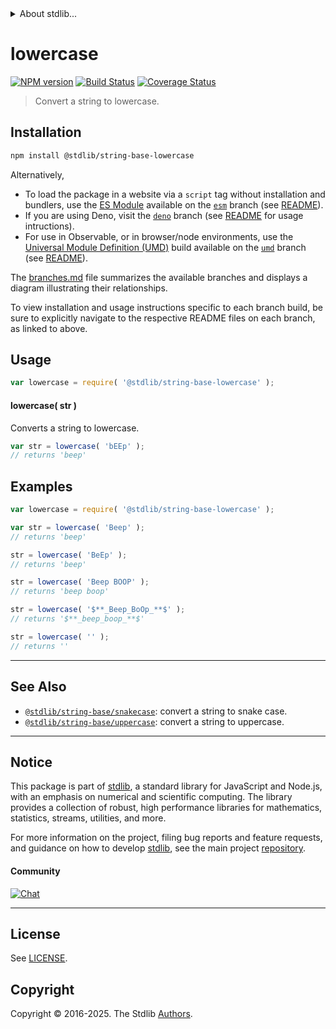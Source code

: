 <!--

@license Apache-2.0

Copyright (c) 2022 The Stdlib Authors.

Licensed under the Apache License, Version 2.0 (the "License");
you may not use this file except in compliance with the License.
You may obtain a copy of the License at

   http://www.apache.org/licenses/LICENSE-2.0

Unless required by applicable law or agreed to in writing, software
distributed under the License is distributed on an "AS IS" BASIS,
WITHOUT WARRANTIES OR CONDITIONS OF ANY KIND, either express or implied.
See the License for the specific language governing permissions and
limitations under the License.

-->


<details>
  <summary>
    About stdlib...
  </summary>
  <p>We believe in a future in which the web is a preferred environment for numerical computation. To help realize this future, we've built stdlib. stdlib is a standard library, with an emphasis on numerical and scientific computation, written in JavaScript (and C) for execution in browsers and in Node.js.</p>
  <p>The library is fully decomposable, being architected in such a way that you can swap out and mix and match APIs and functionality to cater to your exact preferences and use cases.</p>
  <p>When you use stdlib, you can be absolutely certain that you are using the most thorough, rigorous, well-written, studied, documented, tested, measured, and high-quality code out there.</p>
  <p>To join us in bringing numerical computing to the web, get started by checking us out on <a href="https://github.com/stdlib-js/stdlib">GitHub</a>, and please consider <a href="https://opencollective.com/stdlib">financially supporting stdlib</a>. We greatly appreciate your continued support!</p>
</details>

# lowercase

[![NPM version][npm-image]][npm-url] [![Build Status][test-image]][test-url] [![Coverage Status][coverage-image]][coverage-url] <!-- [![dependencies][dependencies-image]][dependencies-url] -->

> Convert a string to lowercase.

<section class="intro">

</section>

<!-- /.intro -->

<section class="installation">

## Installation

```bash
npm install @stdlib/string-base-lowercase
```

Alternatively,

-   To load the package in a website via a `script` tag without installation and bundlers, use the [ES Module][es-module] available on the [`esm`][esm-url] branch (see [README][esm-readme]).
-   If you are using Deno, visit the [`deno`][deno-url] branch (see [README][deno-readme] for usage intructions).
-   For use in Observable, or in browser/node environments, use the [Universal Module Definition (UMD)][umd] build available on the [`umd`][umd-url] branch (see [README][umd-readme]).

The [branches.md][branches-url] file summarizes the available branches and displays a diagram illustrating their relationships.

To view installation and usage instructions specific to each branch build, be sure to explicitly navigate to the respective README files on each branch, as linked to above.

</section>

<section class="usage">

## Usage

```javascript
var lowercase = require( '@stdlib/string-base-lowercase' );
```

#### lowercase( str )

Converts a string to lowercase.

```javascript
var str = lowercase( 'bEEp' );
// returns 'beep'
```

</section>

<!-- /.usage -->

<section class="examples">

## Examples

<!-- eslint no-undef: "error" -->

```javascript
var lowercase = require( '@stdlib/string-base-lowercase' );

var str = lowercase( 'Beep' );
// returns 'beep'

str = lowercase( 'BeEp' );
// returns 'beep'

str = lowercase( 'Beep BOOP' );
// returns 'beep boop'

str = lowercase( '$**_Beep_BoOp_**$' );
// returns '$**_beep_boop_**$'

str = lowercase( '' );
// returns ''
```

</section>

<!-- /.examples -->

<!-- Section for related `stdlib` packages. Do not manually edit this section, as it is automatically populated. -->

<section class="related">

* * *

## See Also

-   <span class="package-name">[`@stdlib/string-base/snakecase`][@stdlib/string/base/snakecase]</span><span class="delimiter">: </span><span class="description">convert a string to snake case.</span>
-   <span class="package-name">[`@stdlib/string-base/uppercase`][@stdlib/string/base/uppercase]</span><span class="delimiter">: </span><span class="description">convert a string to uppercase.</span>

</section>

<!-- /.related -->

<!-- Section for all links. Make sure to keep an empty line after the `section` element and another before the `/section` close. -->


<section class="main-repo" >

* * *

## Notice

This package is part of [stdlib][stdlib], a standard library for JavaScript and Node.js, with an emphasis on numerical and scientific computing. The library provides a collection of robust, high performance libraries for mathematics, statistics, streams, utilities, and more.

For more information on the project, filing bug reports and feature requests, and guidance on how to develop [stdlib][stdlib], see the main project [repository][stdlib].

#### Community

[![Chat][chat-image]][chat-url]

---

## License

See [LICENSE][stdlib-license].


## Copyright

Copyright &copy; 2016-2025. The Stdlib [Authors][stdlib-authors].

</section>

<!-- /.stdlib -->

<!-- Section for all links. Make sure to keep an empty line after the `section` element and another before the `/section` close. -->

<section class="links">

[npm-image]: http://img.shields.io/npm/v/@stdlib/string-base-lowercase.svg
[npm-url]: https://npmjs.org/package/@stdlib/string-base-lowercase

[test-image]: https://github.com/stdlib-js/string-base-lowercase/actions/workflows/test.yml/badge.svg?branch=main
[test-url]: https://github.com/stdlib-js/string-base-lowercase/actions/workflows/test.yml?query=branch:main

[coverage-image]: https://img.shields.io/codecov/c/github/stdlib-js/string-base-lowercase/main.svg
[coverage-url]: https://codecov.io/github/stdlib-js/string-base-lowercase?branch=main

<!--

[dependencies-image]: https://img.shields.io/david/stdlib-js/string-base-lowercase.svg
[dependencies-url]: https://david-dm.org/stdlib-js/string-base-lowercase/main

-->

[chat-image]: https://img.shields.io/gitter/room/stdlib-js/stdlib.svg
[chat-url]: https://app.gitter.im/#/room/#stdlib-js_stdlib:gitter.im

[stdlib]: https://github.com/stdlib-js/stdlib

[stdlib-authors]: https://github.com/stdlib-js/stdlib/graphs/contributors

[umd]: https://github.com/umdjs/umd
[es-module]: https://developer.mozilla.org/en-US/docs/Web/JavaScript/Guide/Modules

[deno-url]: https://github.com/stdlib-js/string-base-lowercase/tree/deno
[deno-readme]: https://github.com/stdlib-js/string-base-lowercase/blob/deno/README.md
[umd-url]: https://github.com/stdlib-js/string-base-lowercase/tree/umd
[umd-readme]: https://github.com/stdlib-js/string-base-lowercase/blob/umd/README.md
[esm-url]: https://github.com/stdlib-js/string-base-lowercase/tree/esm
[esm-readme]: https://github.com/stdlib-js/string-base-lowercase/blob/esm/README.md
[branches-url]: https://github.com/stdlib-js/string-base-lowercase/blob/main/branches.md

[stdlib-license]: https://raw.githubusercontent.com/stdlib-js/string-base-lowercase/main/LICENSE

<!-- <related-links> -->

[@stdlib/string/base/snakecase]: https://github.com/stdlib-js/string-base-snakecase

[@stdlib/string/base/uppercase]: https://github.com/stdlib-js/string-base-uppercase

<!-- </related-links> -->

</section>

<!-- /.links -->
